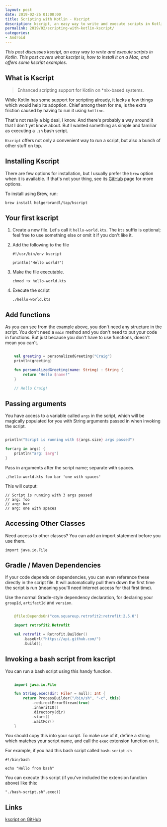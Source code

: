 ```yaml
---
layout: post
date: 2019-02-26 01:00:00
title: Scripting with Kotlin - Kscript
description: kscript, an easy way to write and execute scripts in Kotlin. This post covers what kscript is, how to install it on a Mac, and offers some kscript examples.
permalink: 2019/02/scripting-with-kotlin-kscript/
categories: 
- Android
---
```


*This post discusses kscript, an easy way to write and execute scripts in Kotlin. This post covers what kscript is, how to install it on a Mac, and offers some kscript examples.*

## What is Kscript
> Enhanced scripting support for Kotlin on *nix-based systems.

While Kotlin has some support for scripting already, it lacks a few things which would help its adoption. Chief among them for me, is the extra friction caused by having to run it using `kotlinc`. 

That's not really a big deal, I know. And there's probably a way around it that I don't yet know about. But I wanted something as simple and familiar as executing a `.sh` bash script. 

`Kscript` offers not only a convenient way to run a script, but also a bunch of other stuff on top.

## Installing Kscript
There are few options for installation, but I usually prefer the `brew` option when it is available. If that's not your thing, see its [GitHub](https://github.com/holgerbrandl/kscript) page for more options.

To install using Brew, run: 

    brew install holgerbrandl/tap/kscript

## Your first kscript

1. Create a new file. Let's call it `hello-world.kts`. The `kts` suffix is optional; feel free to use something else or omit it if you don't like it.

2. Add the following to the file

    ```
    #!/usr/bin/env kscript
    
    println("Hello world!")
    ```

3. Make the file executable.

    ```
    chmod +x hello-world.kts
    ```


4.  Execute the script

    ```
    ./hello-world.kts
    ```
    

## Add functions
As you can see from the example above, you don't need any structure in the script. You don't need a `main` method and you don't need to put your code in functions. But just because you don't have to use functions, doesn't mean you can't.


```kotlin

    val greeting = personalizedGreeting("Craig")
    println(greeting)

    fun personalizedGreeting(name: String) : String {
        return "Hello $name!"
    }  

    // Hello Craig! 


```


## Passing arguments
You have access to a variable called `args` in the script, which will be magically populated for you with String arguments passed in when invoking the script.


```kotlin

println("Script is running with ${args.size} args passed")

for(arg in args) {
    println("arg: $arg")
}

```


Pass in arguments after the script name; separate with spaces.

    ./hello-world.kts foo bar 'one with spaces'
    
 This will output:

    // Script is running with 3 args passed
    // arg: foo
    // arg: bar
    // arg: one with spaces

## Accessing Other Classes
Need access to other classes? You can add an import statement before you use them. 

    import java.io.File

## Gradle / Maven Dependencies
If your code depends on dependencies, you can even reference these directly in the script file. It will automatically pull them down the first time the script is run (meaning you'll need internet access for that first time).

Use the normal Gradle-style dependency declaration, for declaring your `groupId`, `artifactId` and `version`.

```kotlin

    @file:DependsOn("com.squareup.retrofit2:retrofit:2.5.0")

    import retrofit2.Retrofit

    val retrofit = Retrofit.Builder()
        .baseUrl("https://api.github.com/")
        .build();

```

## Invoking a bash script from kscript
You can run a bash script using this handy function. 

```kotlin

    import java.io.File

    fun String.exec(dir: File? = null): Int {
        return ProcessBuilder("/bin/sh", "-c", this)
            .redirectErrorStream(true)
            .inheritIO()
            .directory(dir)
            .start()
            .waitFor()
    }

```


You should copy this into your script. To make use of it, define a string which matches your script name, and call the `exec` extension function on it.

For example, if you had this bash script called `bash-script.sh`

```
#!/bin/bash

echo "Hello from bash"
```

You can execute this script (if you've included the extension function above) like this:

    "./bash-script.sh".exec()



## Links
[kscript on GitHub](https://github.com/holgerbrandl/kscript)